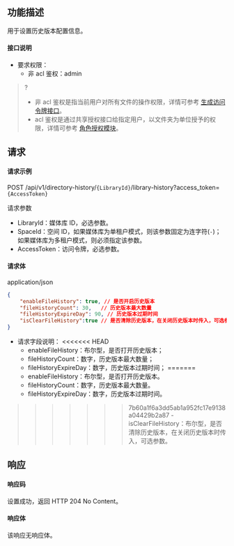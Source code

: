 ## 功能描述

用于设置历史版本配置信息。

#### 接口说明

- 要求权限：
    - 非 acl 鉴权：admin
>?
> - 非 acl 鉴权是指当前用户对所有文件的操作权限，详情可参考 [生成访问令牌接口](https://cloud.tencent.com/document/product/1339/71159)。
> - acl 鉴权是通过共享授权接口给指定用户，以文件夹为单位授予的权限，详情可参考 [角色授权模块](https://cloud.tencent.com/document/product/1339/71014)。
>

## 请求

#### 请求示例  

POST /api/v1/directory-history/`{LibraryId}`/library-history?access_token=`{AccessToken}`

请求参数
- LibraryId：媒体库 ID，必选参数。
- SpaceId：空间 ID，如果媒体库为单租户模式，则该参数固定为连字符(`-`)；如果媒体库为多租户模式，则必须指定该参数。
- AccessToken：访问令牌，必选参数。

#### 请求体

application/json

```json
{
    "enableFileHistory": true, // 是否开启历史版本
    "fileHistoryCount": 30,   // 历史版本最大数量
    "fileHistoryExpireDay": 90, // 历史版本过期时间
    "isClearFileHistory":true // 是否清除历史版本，在关闭历史版本时传入，可选参数
}
```

- 请求字段说明：
<<<<<<< HEAD
    - enableFileHistory：布尔型，是否打开历史版本；
    - fileHistoryCount：数字，历史版本最大数量；
    - fileHistoryExpireDay：数字，历史版本过期时间；
=======
    - enableFileHistory：布尔型，是否打开历史版本。
    - fileHistoryCount：数字，历史版本最大数量。
    - fileHistoryExpireDay：数字，历史版本过期时间。
>>>>>>> 7b60a1f6a3dd5ab1a952fc17e9138a04429b2a87
    - isClearFileHistory：布尔型，是否清除历史版本，在关闭历史版本时传入，可选参数。

## 响应

#### 响应码

设置成功，返回 HTTP 204 No Content。

#### 响应体

该响应无响应体。
